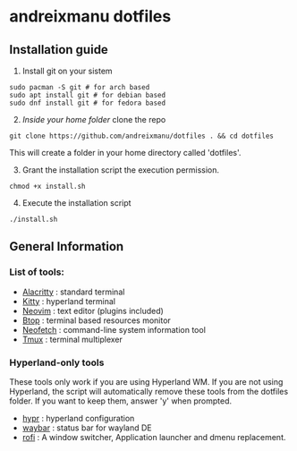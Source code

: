 # andreixmanu dotfiles

## Installation guide

1. Install git on your sistem
```shell
sudo pacman -S git # for arch based
sudo apt install git # for debian based
sudo dnf install git # for fedora based 
```

2. *Inside your home folder* clone the repo
```shell
git clone https://github.com/andreixmanu/dotfiles . && cd dotfiles
```
This will create a folder in your home directory called 'dotfiles'.

3. Grant the installation script the execution permission.
```shell
chmod +x install.sh
```
4. Execute the installation script
```shell
./install.sh
```

## General Information

### List of tools:

- [Alacritty](https://alacritty.org/) : standard terminal
- [Kitty](https://sw.kovidgoyal.net/kitty/) : hyperland terminal
- [Neovim](https://neovim.io/) : text editor (plugins included)
- [Btop](https://github.com/aristocratos/btop) : terminal based resources monitor
- [Neofetch](https://github.com/dylanaraps/neofetch) : command-line system information tool
- [Tmux](https://github.com/tmux/tmux) : terminal multiplexer

### Hyperland-only tools
These tools only work if you are using Hyperland WM. If you are not using Hyperland, the script will automatically remove these tools from the dotfiles folder. If you want to keep them, answer 'y' when prompted.

- [hypr](https://hyprland.org/) : hyperland configuration
- [waybar](https://github.com/Alexays/Waybar) : status bar for wayland DE
- [rofi](https://github.com/davatorium/rofi) : A window switcher, Application launcher and dmenu replacement.